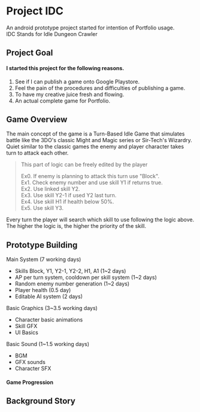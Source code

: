 # Project IDC
An android prototype project started for intention of Portfolio usage.  
IDC Stands for Idle Dungeon Crawler

## Project Goal
#### I started this project for the following reasons.
1. See if I can publish a game onto Google Playstore.
2. Feel the pain of the procedures and difficulties of publishing a game.
3. To have my creative juice fresh and flowing.
4. An actual complete game for Portfolio.

## Game Overview
The main concept of the game is a Turn-Based Idle Game that simulates battle like the 3DO's classic Might and Magic series or Sir-Tech's Wizardry. Quiet similar to the classic games the enemy and player character takes turn to attack each other. 
> This part of logic can be freely edited by the player  
>   
> Ex0. If enemy is planning to attack this turn use "Block".  
> Ex1. Check enemy number and use skill Y1 if returns true.  
> Ex2. Use linked skill Y2.  
> Ex3. Use skill Y2-1 if used Y2 last turn.  
> Ex4. Use skill H1 if health below 50%.  
> Ex5. Use skill Y3.  

Every turn the player will search which skill to use following the logic above.  
The higher the logic is, the higher the priority of the skill.  

## Prototype Building  
Main System (7 working days)  
- Skills Block, Y1, Y2-1, Y2-2, H1, A1 (1~2 days)
- AP per turn system, cooldown per skill system (1~2 days)
- Random enemy number generation (1~2 days)
- Player health (0.5 day)
- Editable AI system (2 days)
  
Basic Graphics  (3~3.5 working days)
- Character basic animations 
- Skill GFX
- UI Basics

Basic Sound (1~1.5 working days)
- BGM
- GFX sounds
- Character SFX


#### Game Progression
## Background Story

